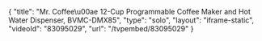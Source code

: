 {
    "title": "Mr. Coffee\u00ae 12-Cup Programmable Coffee Maker and Hot Water Dispenser, BVMC-DMX85",
    "type": "solo",
    "layout": "iframe-static",
    "videoId": "83095029",
    "url": "\/tvpembed\/83095029"
}
